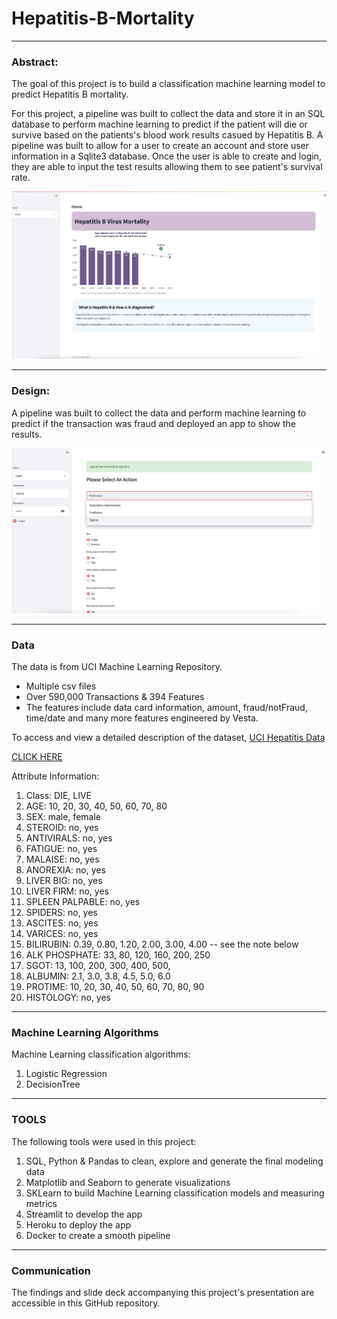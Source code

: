 # Hepatitis-B-Mortality
---

### Abstract:


The goal of this project is to build a classification machine learning model to predict Hepatitis B mortality. 

For this project, a pipeline was built to collect the data and store it in an SQL database to perform machine learning to predict if the patient will die or survive based on the patients's blood work results casued by Hepatitis B. A pipeline was built to allow for a user to create an account and store user information in a Sqlite3 database. Once the user is able to create and login, they are able to input the test results allowing them to see patient's survival rate. 



![alt text](homePage.png)


---



### Design:


 A pipeline was built to collect the data and perform machine learning to predict if the transaction was fraud and deployed an app to show the results. 

![alt text](prediction.png)


---



### Data


The data is from UCI Machine Learning Repository. 
-	Multiple csv files
-	Over 590,000 Transactions & 394 Features
-	The features include data card information, amount, fraud/notFraud, time/date and many more features engineered by Vesta. 

To access and view a detailed description of the dataset, [UCI Hepatitis Data]([https://archive.ics.uci.edu/ml/datasets/hepatitis])

[CLICK HERE]([https://www.kaggle.com/mathchi/churn-for-bank-customers](https://archive.ics.uci.edu/ml/datasets/hepatitis))

Attribute Information:

1. Class: DIE, LIVE
2. AGE: 10, 20, 30, 40, 50, 60, 70, 80
3. SEX: male, female
4. STEROID: no, yes
5. ANTIVIRALS: no, yes
6. FATIGUE: no, yes
7. MALAISE: no, yes
8. ANOREXIA: no, yes
9. LIVER BIG: no, yes
10. LIVER FIRM: no, yes
11. SPLEEN PALPABLE: no, yes
12. SPIDERS: no, yes
13. ASCITES: no, yes
14. VARICES: no, yes
15. BILIRUBIN: 0.39, 0.80, 1.20, 2.00, 3.00, 4.00
-- see the note below
16. ALK PHOSPHATE: 33, 80, 120, 160, 200, 250
17. SGOT: 13, 100, 200, 300, 400, 500,
18. ALBUMIN: 2.1, 3.0, 3.8, 4.5, 5.0, 6.0
19. PROTIME: 10, 20, 30, 40, 50, 60, 70, 80, 90
20. HISTOLOGY: no, yes



---


### Machine Learning Algorithms


Machine Learning classification algorithms:
1.	Logistic Regression
2.	DecisionTree






---



### **TOOLS**

The following tools were used in this project:
1.	SQL, Python & Pandas to clean, explore and generate the final modeling data
2.	Matplotlib and Seaborn to generate visualizations
3.	SKLearn to build Machine Learning classification models and measuring metrics
4.	Streamlit to develop the app
5.	Heroku to deploy the app
6.	Docker to create a smooth pipeline


---

### Communication


The findings and slide deck accompanying this project's presentation are accessible in this GitHub repository.



